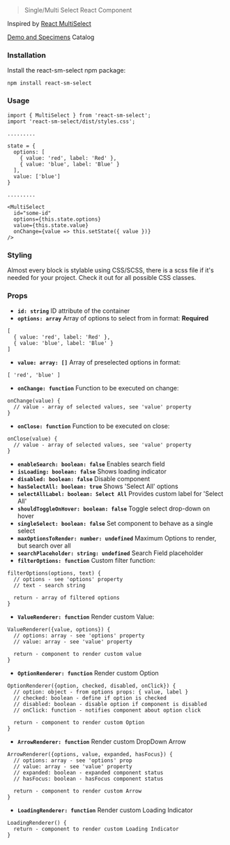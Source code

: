> Single/Multi Select React Component

Inspired by [React MultiSelect](https://github.com/Khan/react-multi-select)

[Demo and Specimens](https://darianstlex.github.io/react-sm-select) Catalog

### Installation

Install the react-sm-select npm package:

```code
npm install react-sm-select
```

### Usage

```code
import { MultiSelect } from 'react-sm-select';
import 'react-sm-select/dist/styles.css';

.........

state = {
  options: [
    { value: 'red', label: 'Red' },
    { value: 'blue', label: 'Blue' }
  ],
  value: ['blue']
}

.........

<MultiSelect
  id="some-id"
  options={this.state.options}
  value={this.state.value}
  onChange={value => this.setState({ value })}
/>
```

### Styling

Almost every block is stylable using CSS/SCSS, there is a scss file if it's needed for your project. Check it out for all possible CSS classes.

### Props

- **`id: string`** ID attribute of the container
- **`options: array`** Array of options to select from in format: **Required**

```code
[
  { value: 'red', label: 'Red' },
  { value: 'blue', label: 'Blue' }
]
```

- **`value: array: []`** Array of preselected options in format:

```code
[ 'red', 'blue' ]
```

- **`onChange: function`** Function to be executed on change:

```code
onChange(value) {
  // value - array of selected values, see 'value' property
}
```

- **`onClose: function`** Function to be executed on close:

```code
onClose(value) {
  // value - array of selected values, see 'value' property
}
```

- **`enableSearch: boolean: false`** Enables search field
- **`isLoading: boolean: false`** Shows loading indicator
- **`disabled: boolean: false`** Disable component
- **`hasSelectAll: boolean: true`** Shows 'Select All' options
- **`selectAllLabel: boolean: Select All`** Provides custom label for 'Select All'
- **`shouldToggleOnHover: boolean: false`** Toggle select drop-down on hover
- **`singleSelect: boolean: false`** Set component to behave as a single select
- **`maxOptionsToRender: number: undefined`** Maximum Options to render, but search over all
- **`searchPlaceholder: string: undefined`** Search Field placeholder
- **`filterOptions: function`** Custom filter function:

```code
filterOptions(options, text) {
  // options - see 'options' property
  // text - search string
  
  return - array of filtered options
}
```

- **`ValueRenderer: function`** Render custom Value:

```code
ValueRenderer({value, options}) {
  // options: array - see 'options' property
  // value: array - see 'value' property
  
  return - component to render custom value
}
```

- **`OptionRenderer: function`** Render custom Option

```code
OptionRenderer({option, checked, disabled, onClick}) {
  // option: object - from options props: { value, label }  
  // checked: boolean - define if option is checked
  // disabled: boolean - disable option if component is disabled
  // onClick: function - notifies component about option click
  
  return - component to render custom Option
}
```

- **`ArrowRenderer: function`** Render custom DropDown Arrow

```code
ArrowRenderer({options, value, expanded, hasFocus}) {
  // options: array - see 'options' prop 
  // value: array - see 'value' property
  // expanded: boolean - expanded component status
  // hasFocus: boolean - hasFocus component status
  
  return - component to render custom Arrow
}
```

- **`LoadingRenderer: function`** Render custom Loading Indicator

```code
LoadingRenderer() {
  return - component to render custom Loading Indicator
}
```
